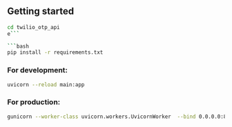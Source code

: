 ## Getting started


```bash
cd twilio_otp_api
e```

```bash
pip install -r requirements.txt
```

### For development:
```bash
uvicorn --reload main:app
```

### For production:

```bash
gunicorn --worker-class uvicorn.workers.UvicornWorker  --bind 0.0.0.0:8080 main:app
```